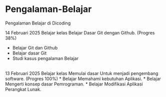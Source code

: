 # Pengalaman-Belajar

Pengalaman Belajar di Dicoding

14 Februari 2025
Belajar kelas Belajar Dasar Git dengan Github. (Progres 38%)
* Belajar Git dan Github 
* Belajar dasar Git
* Studi kasus pengalaman Belajar
<br>
13 Februari 2025
Belajar kelas Memulai dasar Untuk menjadi pengembang software. (Progres 100%)
* Belajar Memahami kebutuhan Aplikasi.
* Belajar Mengerti konsep dasar Pemrograman.
* Belajar Modifikasi Aplikasi Perangkat Lunak.
